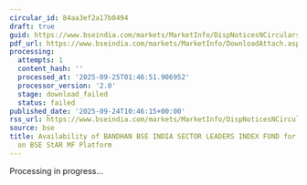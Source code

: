 ```yaml
---
circular_id: 84aa3ef2a17b0494
draft: true
guid: https://www.bseindia.com/markets/MarketInfo/DispNoticesNCirculars.aspx?Noticeid={945F8FB1-F692-4A93-AA58-98269E806E78}&noticeno=20250924-14&dt=09/24/2025&icount=14&totcount=75&flag=0
pdf_url: https://www.bseindia.com/markets/MarketInfo/DownloadAttach.aspx?id=20250924-14&attachedId=
processing:
  attempts: 1
  content_hash: ''
  processed_at: '2025-09-25T01:46:51.906952'
  processor_version: '2.0'
  stage: download_failed
  status: failed
published_date: '2025-09-24T10:46:15+00:00'
rss_url: https://www.bseindia.com/markets/MarketInfo/DispNoticesNCirculars.aspx?Noticeid={945F8FB1-F692-4A93-AA58-98269E806E78}&noticeno=20250924-14&dt=09/24/2025&icount=14&totcount=75&flag=0
source: bse
title: Availability of BANDHAN BSE INDIA SECTOR LEADERS INDEX FUND for ongoing transactions
  on BSE StAR MF Platform
---
```


Processing in progress...